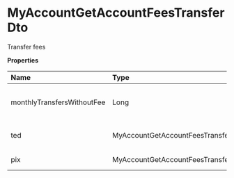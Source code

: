 # MyAccountGetAccountFeesTransferDto

Transfer fees

**Properties**

| Name                       | Type                                  | Required | Description                         |
| :------------------------- | :------------------------------------ | :------- | :---------------------------------- |
| monthlyTransfersWithoutFee | Long                                  | ❌       | Number of monthly free transactions |
| ted                        | MyAccountGetAccountFeesTransferTedDto | ❌       | Fees for TED transfers              |
| pix                        | MyAccountGetAccountFeesTransferPixDto | ❌       | Fees for Pix transfers              |

<!-- This file was generated by liblab | https://liblab.com/ -->
